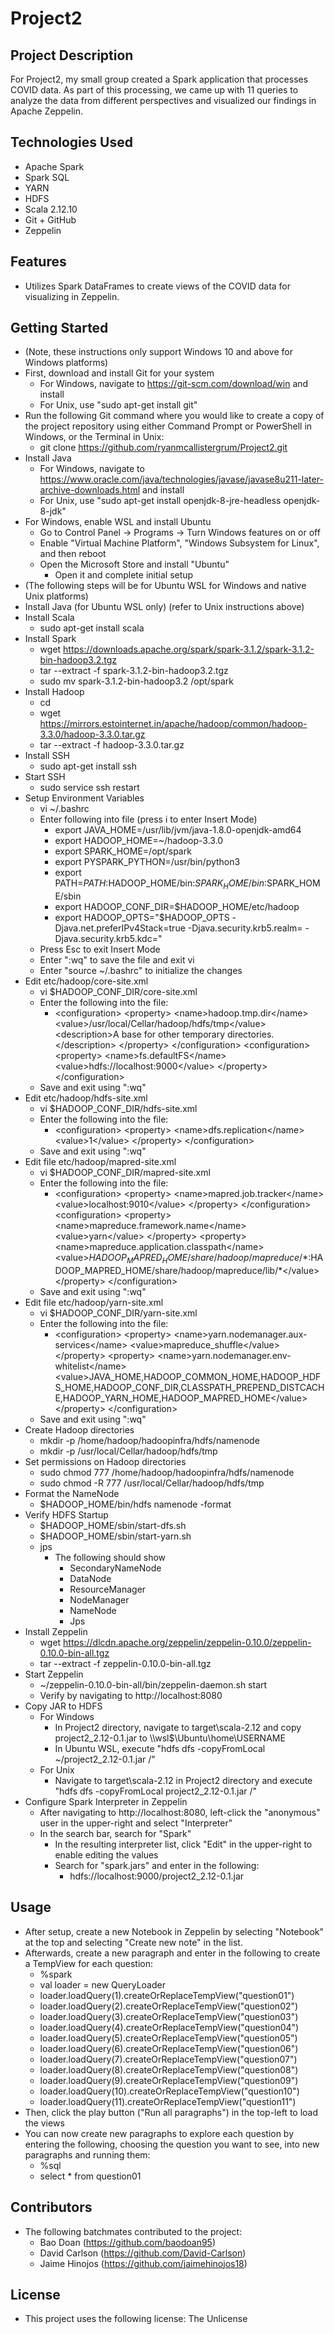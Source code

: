 # Project2
## Project Description
For Project2, my small group created a Spark application that processes COVID data. As part of this processing, we came up with 11 queries to analyze the data from different perspectives and visualized our findings in Apache Zeppelin.

## Technologies Used
- Apache Spark
- Spark SQL
- YARN
- HDFS
- Scala 2.12.10
- Git + GitHub
- Zeppelin

## Features
- Utilizes Spark DataFrames to create views of the COVID data for visualizing in Zeppelin.

## Getting Started
- (Note, these instructions only support Windows 10 and above for Windows platforms)
- First, download and install Git for your system
  - For Windows, navigate to https://git-scm.com/download/win and install
  - For Unix, use "sudo apt-get install git"
- Run the following Git command where you would like to create a copy of the project repository using either Command Prompt or PowerShell in Windows, or the Terminal in Unix:
  - git clone https://github.com/ryanmcallistergrum/Project2.git
- Install Java
  - For Windows, navigate to https://www.oracle.com/java/technologies/javase/javase8u211-later-archive-downloads.html and install
  - For Unix, use "sudo apt-get install openjdk-8-jre-headless openjdk-8-jdk"
- For Windows, enable WSL and install Ubuntu
  - Go to Control Panel -> Programs -> Turn Windows features on or off
  - Enable "Virtual Machine Platform", "Windows Subsystem for Linux", and then reboot
  - Open the Microsoft Store and install "Ubuntu"
    - Open it and complete initial setup
- (The following steps will be for Ubuntu WSL for Windows and native Unix platforms)
- Install Java (for Ubuntu WSL only) (refer to Unix instructions above)
- Install Scala
  - sudo apt-get install scala
- Install Spark
  - wget https://downloads.apache.org/spark/spark-3.1.2/spark-3.1.2-bin-hadoop3.2.tgz
  - tar --extract -f spark-3.1.2-bin-hadoop3.2.tgz
  - sudo mv spark-3.1.2-bin-hadoop3.2 /opt/spark
- Install Hadoop
  - cd
  - wget https://mirrors.estointernet.in/apache/hadoop/common/hadoop-3.3.0/hadoop-3.3.0.tar.gz
  - tar --extract -f hadoop-3.3.0.tar.gz
- Install SSH
  - sudo apt-get install ssh
- Start SSH
  - sudo service ssh restart
- Setup Environment Variables
  - vi ~/.bashrc
  - Enter following into file (press i to enter Insert Mode)
    - export JAVA_HOME=/usr/lib/jvm/java-1.8.0-openjdk-amd64
    - export HADOOP_HOME=~/hadoop-3.3.0
    - export SPARK_HOME=/opt/spark
    - export PYSPARK_PYTHON=/usr/bin/python3
    - export PATH=$PATH:$HADOOP_HOME/bin:$SPARK_HOME/bin:$SPARK_HOME/sbin
    - export HADOOP_CONF_DIR=$HADOOP_HOME/etc/hadoop
    - export HADOOP_OPTS="$HADOOP_OPTS -Djava.net.preferIPv4Stack=true -Djava.security.krb5.realm= -Djava.security.krb5.kdc="
  - Press Esc to exit Insert Mode
  - Enter ":wq" to save the file and exit vi
  - Enter "source ~/.bashrc" to initialize the changes
- Edit etc/hadoop/core-site.xml
  - vi $HADOOP_CONF_DIR/core-site.xml
  - Enter the following into the file:
    - \<configuration>
         \<property>
            \<name>hadoop.tmp.dir\</name>
            \<value>/usr/local/Cellar/hadoop/hdfs/tmp\</value>
            \<description>A base for other temporary directories.\</description>
         \</property> 
      \</configuration>
      \<configuration>
         \<property>
            \<name>fs.defaultFS\</name>
            \<value>hdfs://localhost:9000\</value>
         \</property>
      \</configuration>
  - Save and exit using ":wq"
- Edit etc/hadoop/hdfs-site.xml
  - vi $HADOOP_CONF_DIR/hdfs-site.xml
  - Enter the following into the file:
    - \<configuration>
         \<property>
            \<name>dfs.replication\</name>
            \<value>1\</value>
         \</property>
      \</configuration>
  - Save and exit using ":wq"
- Edit file etc/hadoop/mapred-site.xml
  - vi $HADOOP_CONF_DIR/mapred-site.xml
  - Enter the following into the file:
    - \<configuration>
         \<property>
            \<name>mapred.job.tracker\</name>
            \<value>localhost:9010\</value>
         \</property>
      \</configuration>
      \<configuration> 
         \<property>
            \<name>mapreduce.framework.name\</name>
            \<value>yarn\</value>
         \</property>
         \<property>
            \<name>mapreduce.application.classpath\</name>
            \<value>$HADOOP_MAPRED_HOME/share/hadoop/mapreduce/*:$HADOOP_MAPRED_HOME/share/hadoop/mapreduce/lib/*\</value>
         \</property>
      \</configuration>
  - Save and exit using ":wq"
- Edit file etc/hadoop/yarn-site.xml
  - vi $HADOOP_CONF_DIR/yarn-site.xml
  - Enter the following into the file:
    - \<configuration>
         \<property>
            \<name>yarn.nodemanager.aux-services\</name>
            \<value>mapreduce_shuffle\</value>
         \</property>
         \<property>
            \<name>yarn.nodemanager.env-whitelist\</name>
            \<value>JAVA_HOME,HADOOP_COMMON_HOME,HADOOP_HDFS_HOME,HADOOP_CONF_DIR,CLASSPATH_PREPEND_DISTCACHE,HADOOP_YARN_HOME,HADOOP_MAPRED_HOME\</value>
         \</property>
      \</configuration>
  - Save and exit using ":wq"
- Create Hadoop directories
  - mkdir -p /home/hadoop/hadoopinfra/hdfs/namenode
  - mkdir -p /usr/local/Cellar/hadoop/hdfs/tmp
- Set permissions on Hadoop directories
  - sudo chmod 777 /home/hadoop/hadoopinfra/hdfs/namenode
  - sudo chmod -R 777 /usr/local/Cellar/hadoop/hdfs/tmp
- Format the NameNode
  - $HADOOP_HOME/bin/hdfs namenode -format
- Verify HDFS Startup
  - $HADOOP_HOME/sbin/start-dfs.sh
  - $HADOOP_HOME/sbin/start-yarn.sh
  - jps
    - The following should show
      - SecondaryNameNode
      - DataNode
      - ResourceManager
      - NodeManager
      - NameNode
      - Jps
- Install Zeppelin
  - wget https://dlcdn.apache.org/zeppelin/zeppelin-0.10.0/zeppelin-0.10.0-bin-all.tgz
  - tar --extract -f zeppelin-0.10.0-bin-all.tgz
- Start Zeppelin
  - ~/zeppelin-0.10.0-bin-all/bin/zeppelin-daemon.sh start
  - Verify by navigating to http://localhost:8080
- Copy JAR to HDFS
  - For Windows
    - In Project2 directory, navigate to target\\scala-2.12 and copy project2_2.12-0.1.jar to \\\\wsl$\\Ubuntu\\home\\USERNAME
    - In Ubuntu WSL, execute "hdfs dfs -copyFromLocal ~/project2_2.12-0.1.jar /"
  - For Unix
    - Navigate to target\\scala-2.12 in Project2 directory and execute "hdfs dfs -copyFromLocal project2_2.12-0.1.jar /"
- Configure Spark Interpreter in Zeppelin
  - After navigating to http://localhost:8080, left-click the "anonymous" user in the upper-right and select "Interpreter"
  - In the search bar, search for "Spark"
    - In the resulting interpreter list, click "Edit" in the upper-right to enable editing the values
    - Search for "spark.jars" and enter in the following:
      - hdfs://localhost:9000/project2_2.12-0.1.jar

## Usage
- After setup, create a new Notebook in Zeppelin by selecting "Notebook" at the top and selecting "Create new note" in the list.
- Afterwards, create a new paragraph and enter in the following to create a TempView for each question:
  - %spark
  - val loader = new QueryLoader
  - loader.loadQuery(1).createOrReplaceTempView("question01")
  - loader.loadQuery(2).createOrReplaceTempView("question02")
  - loader.loadQuery(3).createOrReplaceTempView("question03")
  - loader.loadQuery(4).createOrReplaceTempView("question04")
  - loader.loadQuery(5).createOrReplaceTempView("question05")
  - loader.loadQuery(6).createOrReplaceTempView("question06")
  - loader.loadQuery(7).createOrReplaceTempView("question07")
  - loader.loadQuery(8).createOrReplaceTempView("question08")
  - loader.loadQuery(9).createOrReplaceTempView("question09")
  - loader.loadQuery(10).createOrReplaceTempView("question10")
  - loader.loadQuery(11).createOrReplaceTempView("question11")
- Then, click the play button ("Run all paragraphs") in the top-left to load the views
- You can now create new paragraphs to explore each question by entering the following, choosing the question you want to see, into new paragraphs and running them:
  - %sql
  - select * from question01

## Contributors
- The following batchmates contributed to the project:
  - Bao Doan (https://github.com/baodoan95)
  - David Carlson (https://github.com/David-Carlson)
  - Jaime Hinojos (https://github.com/jaimehinojos18)

## License
- This project uses the following license: The Unlicense